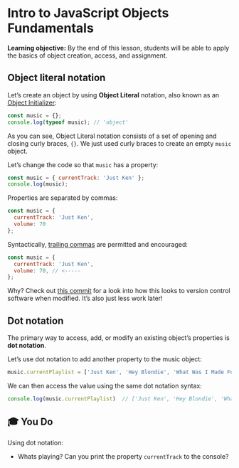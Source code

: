 <h1>
  <span class="headline">Intro to JavaScript Objects</span>
  <span class="subhead">Fundamentals</span>
</h1>

**Learning objective:** By the end of this lesson, students will be able to apply the basics of object creation, access, and assignment.

## Object literal notation

Let’s create an object by using **Object Literal** notation, also known as an [Object Initializer](https://developer.mozilla.org/en-US/docs/Web/JavaScript/Reference/Operators/Object_initializer):

```javascript
const music = {};
console.log(typeof music); // 'object'
```

As you can see, Object Literal notation consists of a set of opening and closing curly braces, `{}`. We just used curly braces to create an empty `music` object.

Let’s change the code so that `music` has a property:

```javascript
const music = { currentTrack: 'Just Ken' };
console.log(music);
```

Properties are separated by commas:

```javascript
const music = {
  currentTrack: 'Just Ken',
  volume: 70
};
```

Syntactically, [trailing commas](https://developer.mozilla.org/en-US/docs/Web/JavaScript/Reference/Trailing_commas) are permitted and encouraged:

```javascript
const music = {
  currentTrack: 'Just Ken',
  volume: 70, // <-----
};
```

Why? Check out [this commit](https://github.com/DavidStinson/objects-are-a-thing/commit/b1bb58d364975e3dbed12f4c9726720ded2a3cfd) for a look into how this looks to version control software when modified. It’s also just less work later!

## Dot notation

The primary way to access, add, or modify an existing object’s properties is __dot notation__. 

Let’s use dot notation to add another property to the music object:

```javascript
music.currentPlaylist = ['Just Ken', 'Hey Blondie', 'What Was I Made For', 'Dance The Night'];
```

We can then access the value using the same dot notation syntax:
```javascript
console.log(music.currentPlaylist)  // ['Just Ken', 'Hey Blondie', 'What Was I Made For', 'Dance The Night'] 
```

## 🎓 You Do 

Using dot notation: 

- Whats playing? Can you print the property `currentTrack` to the console? 
